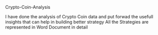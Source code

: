 Crypto-Coin-Analysis

I have done the analysis of Crypto Coin data and put forwad the usefull insights that can help in building better strategy
All the Strategies are represented in Word Document in detail
